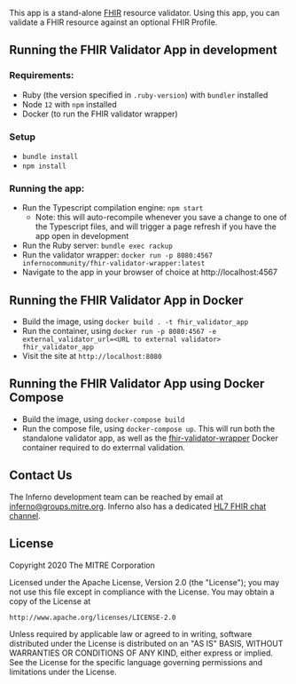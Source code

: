 This app is a stand-alone [FHIR](http://fhir.hl7.org/) resource validator. Using this app, you can validate a FHIR resource against an optional FHIR Profile.

## Running the FHIR Validator App in development
### Requirements:
* Ruby (the version specified in `.ruby-version`) with `bundler` installed
* Node `12` with `npm` installed
* Docker (to run the FHIR validator wrapper)

### Setup
* `bundle install`
* `npm install`

### Running the app:
* Run the Typescript compilation engine: `npm start`
  * Note: this will auto-recompile whenever you save a change to one of the Typescript files, and will trigger a page refresh if you have the app open in development
* Run the Ruby server: `bundle exec rackup`
* Run the validator wrapper: `docker run -p 8080:4567 infernocommunity/fhir-validator-wrapper:latest`
* Navigate to the app in your browser of choice at http://localhost:4567

## Running the FHIR Validator App in Docker
* Build the image, using `docker build . -t fhir_validator_app`
* Run the container, using `docker run -p 8080:4567 -e external_validator_url=<URL to external validator> fhir_validator_app`
* Visit the site at `http://localhost:8080`

## Running the FHIR Validator App using Docker Compose
* Build the image, using `docker-compose build`
* Run the compose file, using `docker-compose up`. This will run both the standalone validator app, as well as the [fhir-validator-wrapper](https://github.com/inferno-community/fhir-validator-wrapper) Docker container required to do exterrnal validation.

## Contact Us
The Inferno development team can be reached by email at
inferno@groups.mitre.org.  Inferno also has a dedicated [HL7 FHIR chat
channel](https://chat.fhir.org/#narrow/stream/153-inferno).

## License

Copyright 2020 The MITRE Corporation

Licensed under the Apache License, Version 2.0 (the "License"); you may not use
this file except in compliance with the License. You may obtain a copy of the
License at
```
http://www.apache.org/licenses/LICENSE-2.0
```
Unless required by applicable law or agreed to in writing, software distributed
under the License is distributed on an "AS IS" BASIS, WITHOUT WARRANTIES OR
CONDITIONS OF ANY KIND, either express or implied. See the License for the
specific language governing permissions and limitations under the License.
